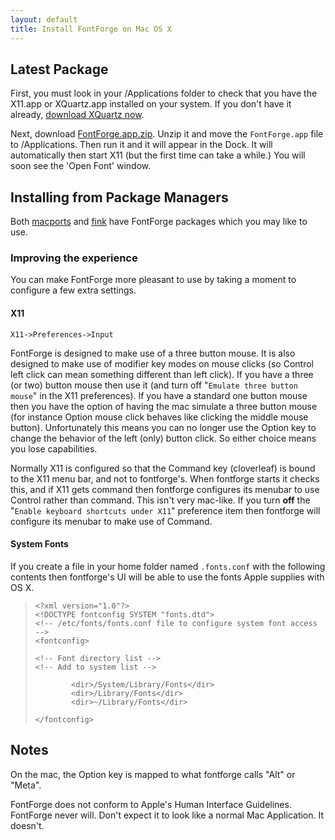 ```yaml
---
layout: default
title: Install FontForge on Mac OS X
---
```


Latest Package
---------------

First, you must look in your /Applications folder to check that 
you have the X11.app or XQuartz.app installed on your system.
If you don't have it already, 
[download XQuartz now](xquartz.macosforge.org).

Next, download [FontForge.app.zip](#). Unzip it and move the 
`FontForge.app` file to /Applications. Then run it and it will 
appear in the Dock. It will automatically then start X11 (but 
the first time can take a while.) You will soon see the 'Open 
Font' window.

Installing from Package Managers
----------------------------------

Both
[macports](http://www.macports.org/) and
[fink](http://www.finkproject.org/) have FontForge packages
which you may like to use.

### Improving the experience

You can make FontForge more pleasant to use by taking a moment to configure a few extra settings.

#### X11

`X11->Preferences->Input`

FontForge is designed to make use of a three button mouse. It is also
designed to make use of modifier key modes on mouse clicks (so Control
left click can mean something different than left click). If you have a
three (or two) button mouse then use it (and turn off
"`Emulate three button   mouse`" in the X11 preferences). If you have a
standard one button mouse then you have the option of having the mac
simulate a three button mouse (for instance Option mouse click behaves
like clicking the middle mouse button). Unfortunately this means you can
no longer use the Option key to change the behavior of the left (only)
button click. So either choice means you lose capabilities.

Normally X11 is configured so that the Command key (cloverleaf) is bound
to the X11 menu bar, and not to fontforge's. When fontforge starts it
checks this, and if X11 gets command then fontforge configures its
menubar to use Control rather than command. This isn't very mac-like. If
you turn **off** the "`Enable keyboard shortcuts under X11`" preference
item then fontforge will configure its menubar to make use of Command.

#### System Fonts

If you create a file in your home folder named `.fonts.conf` with the
following contents then fontforge's UI will be able to use the fonts 
Apple supplies with OS X.

>     <?xml version="1.0"?>
>     <!DOCTYPE fontconfig SYSTEM "fonts.dtd">
>     <!-- /etc/fonts/fonts.conf file to configure system font access -->
>     <fontconfig>
>
>     <!-- Font directory list -->
>     <!-- Add to system list -->
>
>             <dir>/System/Library/Fonts</dir>
>             <dir>/Library/Fonts</dir>
>             <dir>~/Library/Fonts</dir>
>
>     </fontconfig>

## Notes

On the mac, the Option key is mapped to what fontforge calls "Alt" or
"Meta".

FontForge does not conform to Apple's Human Interface Guidelines.
FontForge never will. Don't expect it to look like a normal Mac
Application. It doesn't.
